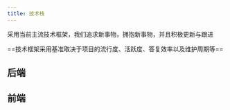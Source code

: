```yaml
---
title: 技术栈
---
```


采用当前主流技术框架，我们追求新事物，拥抱新事物，并且积极更新与跟进

==技术框架采用基准取决于项目的流行度、活跃度、答复效率以及维护周期等==

## 后端

<CardGrid>
  <LinkCard title="FastAPI" icon="https://avatars.githubusercontent.com/u/156354296?s=200&v=4" href="https://fastapi.tiangolo.com/" />
  <LinkCard title="SQLAlchemy" icon="https://avatars.githubusercontent.com/u/6043126?s=200&v=4" href="https://docs.sqlalchemy.org/en/20/" />
  <LinkCard title="Pydantic" icon="https://avatars.githubusercontent.com/u/110818415?s=200&v=4" href="https://docs.pydantic.dev/latest/" />
  <LinkCard title="Python-Socketio" icon="https://avatars.githubusercontent.com/u/2715854?v=4" href="https://python-socketio.readthedocs.io/en/stable/" />
  <LinkCard title="Celery" icon="https://avatars.githubusercontent.com/u/319983?s=200&v=4" href="https://docs.celeryq.dev/en/stable/" />
  <LinkCard title="Granian" icon="https://avatars.githubusercontent.com/u/46401492?s=200&v=4" href="https://github.com/emmett-framework/granian" />
  <LinkCard title="Uv" icon="https://docs.astral.sh/uv/assets/logo-letter.svg" href="https://docs.astral.sh/uv/" />
  <LinkCard title="Ruff" icon="https://docs.astral.sh/ruff/assets/bolt.svg" href="https://docs.astral.sh/ruff/" />
  <LinkCard title="Docker" icon="logos:docker-icon" href="https://www.docker.com/" />
</CardGrid>

## 前端

<CardGrid>
  <LinkCard title="Vben Admin" icon="https://unpkg.com/@vbenjs/static-source@0.1.7/source/logo-v1.webp" href="https://doc.vben.pro/" />
  <LinkCard title="Vue.js" icon="logos:vue" href="https://cn.vuejs.org" />
  <LinkCard title="Ant Design vue" icon="https://next.antdv.com/assets/logo.1ef800a8.svg" href="https://antdv.com/components/overview-cn" />
</CardGrid>